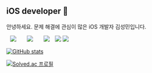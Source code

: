 ## iOS developer 🍎
안녕하세요. 문제 해결에 관심이 많은 iOS 개발자 김성민입니다.

<img src="https://img.shields.io/badge/Swift-EC7845?style=flat-square&logo=swift&logoColor=white" style="height : auto; margin-left : 10px; margin-right : 10px;"/>&nbsp;
<img src="https://img.shields.io/badge/UIKit-2396F3?style=flat-square&logo=UIkit&logoColor=white" style="height : auto; margin-left : 10px; margin-right : 10px;"/>&nbsp;
<img src="https://img.shields.io/badge/SwiftUI-524520?style=flat-square&logo=Swift&logoColor=white" style="height : auto; margin-left : 10px; margin-right : 10px;"/>
![](https://img.shields.io/badge/RxSwift-B7178C.svg?style=flat&logo=reactivex&logoColor=white)
![](https://img.shields.io/badge/Combine-D5368E)

[![GitHub stats](https://github-readme-stats.vercel.app/api?username=seongminmon)](https://github.com/anuraghazra/github-readme-stats)

[![Solved.ac 프로필](http://mazassumnida.wtf/api/generate_badge?boj=k2417000)](https://solved.ac/k2417000)
